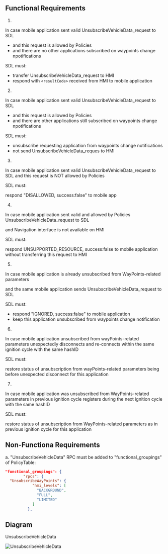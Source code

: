## Functional Requirements

1.
In case mobile application sent valid UnsubscribeVehicleData_request to SDL
- and this request is allowed by Policies
- and there are no other applications subscribed on waypoints change npotifications

SDL must: 
- transfer UnsubscribeVehicleData_request to HMI
- respond with `<resultCode>` received from HMI to mobile application

2.
In case mobile application sent valid UnsubscribeVehicleData_request to SDL
- and this request is allowed by Policies
- and there are other applications still subscribed on waypoints change npotifications

SDL must: 
- unsubscribe requesting application from waypoints change notifications
- not send UnsubscribeVehicleData_reques to HMI

3.
In case mobile application sent valid UnsubscribeVehicleData_request to SDL
and this request is NOT allowed by Policies

SDL must: 

respond "DISALLOWED, success:false" to mobile app

4. 
In case mobile application sent valid and allowed by Policies UnsubscribeVehicleData_request to SDL

and Navigation interface is not available on HMI

SDL must:

respond UNSUPPORTED_RESOURCE, success:false to mobile application without transferring this request to HMI

5.
In case mobile application is already unsubscribed from WayPoints-related parameters

and the same mobile application  sends UnsubscribeVehicleData_request to SDL

SDL must:

- respond "IGNORED, success:false" to mobile application
- keep this application unsubscribed from waypoints change notification

6.
In case mobile application unsubscribed from wayPoints-related parameters
unexpectedly disconnects and re-connects within the same ignition cycle with the same hashID

SDL must:

restore status of unsubscription from wayPoints-related parameters being before unexpected disconnect for this application

7.
In case mobile application was unsubscribed from WayPoints-related parameters in previous ignition cycle
registers during the next ignition cycle with the same hashID

SDL must:

restore status of unsubscription from WayPoints-related parameters as in previous ignition cycle for this application

## Non-Functiona Requirements

a. "UnsubscribeVehicleData" RPC must be added to "functional_groupings" of PolicyTable:

```json
"functional_groupings": {
        "rpcs": {
  "UnsubscribeWayPoints": {
            "hmi_levels": [
              "BACKGROUND",
              "FULL",
              "LIMITED"
            ]
          },
```

## Diagram

UnsubscribeVehicleData

![UnsubscribeVehicleData](https://github.com/smartdevicelink/sdl_requirements/blob/UnsubscribeWayPoints/detailed_docs/accessories/UnsubscribeVehicleData.png)

